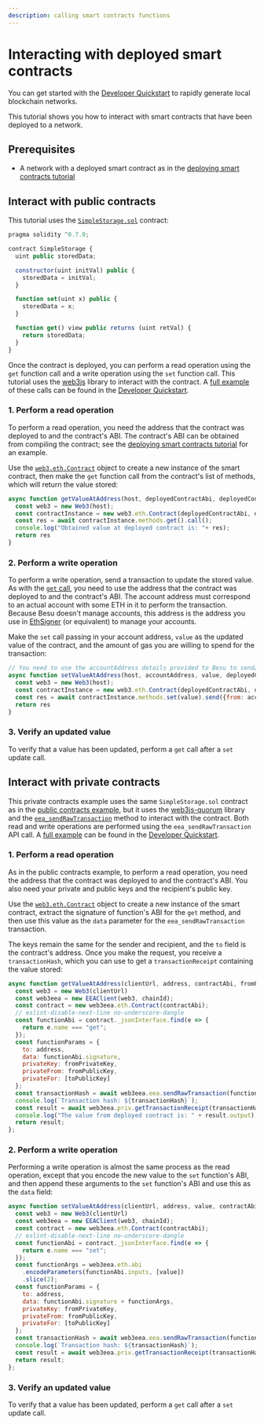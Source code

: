 ```yaml
---
description: calling smart contracts functions
---
```


# Interacting with deployed smart contracts

You can get started with the [Developer Quickstart](../Developer-Quickstart.md) to rapidly generate
local blockchain networks.

This tutorial shows you how to interact with smart contracts that have been deployed to a network.

## Prerequisites

* A network with a deployed smart contract as in the [deploying smart contracts tutorial](Deploying-Contracts.md)

## Interact with public contracts

This tutorial uses the
[`SimpleStorage.sol`](https://github.com/ConsenSys/quorum-dev-quickstart/blob/master/files/common/smart_contracts/contracts/SimpleStorage.sol)
contract:

```js
pragma solidity ^0.7.0;

contract SimpleStorage {
  uint public storedData;

  constructor(uint initVal) public {
    storedData = initVal;
  }

  function set(uint x) public {
    storedData = x;
  }

  function get() view public returns (uint retVal) {
    return storedData;
  }
}
```

Once the contract is deployed, you can perform a read operation using the `get` function call and a
write operation using the `set` function call.
This tutorial uses the [web3js](https://www.npmjs.com/package/web3) library to interact with the contract.
A [full example](https://github.com/ConsenSys/quorum-dev-quickstart/blob/master/files/besu/smart_contracts/scripts/public_tx.js)
of these calls can be found in the [Developer Quickstart].

### 1. Perform a read operation

To perform a read operation, you need the address that the contract was deployed to and the contract's ABI.
The contract's ABI can be obtained from compiling the contract; see the
[deploying smart contracts tutorial](Deploying-Contracts.md) for an example.

Use the [`web3.eth.Contract`](https://web3js.readthedocs.io/en/v1.3.4/web3-eth-contract.html) object to create a new
instance of the smart contract, then make the `get` function call from the contract's list of methods, which will return the value stored:

```js
async function getValueAtAddress(host, deployedContractAbi, deployedContractAddress){
  const web3 = new Web3(host);
  const contractInstance = new web3.eth.Contract(deployedContractAbi, deployedContractAddress);
  const res = await contractInstance.methods.get().call();
  console.log("Obtained value at deployed contract is: "+ res);
  return res
}
```

### 2. Perform a write operation

To perform a write operation, send a transaction to update the stored value.
As with the [`get` call](#1-perform-a-read-operation), you need to use the address that the contract was deployed to and the contract's ABI.
The account address must correspond to an actual account with some ETH in it to perform the transaction.
Because Besu doesn't manage accounts, this address is the address you use in
[EthSigner](https://docs.ethsigner.consensys.net/en/stable/) (or equivalent) to manage your accounts.

Make the `set` call passing in your account address, `value` as the updated value of the contract, and the amount of gas
you are willing to spend for the transaction:

```js
// You need to use the accountAddress details provided to Besu to send/interact with contracts
async function setValueAtAddress(host, accountAddress, value, deployedContractAbi, deployedContractAddress){
  const web3 = new Web3(host);
  const contractInstance = new web3.eth.Contract(deployedContractAbi, deployedContractAddress);
  const res = await contractInstance.methods.set(value).send({from: accountAddress, gasPrice: "0xFF", gasLimit: "0x24A22"});
  return res
}
```

### 3. Verify an updated value

To verify that a value has been updated, perform a `get` call after a `set` update call.

## Interact with private contracts

This private contracts example uses the same `SimpleStorage.sol` contract as in the
[public contracts example](#interact-with-public-contracts), but it uses the
[web3js-quorum](https://consensys.github.io/web3js-quorum/latest/index.html) library and the
[`eea_sendRawTransaction`](../../Reference/API-Methods.md#eea_sendrawtransaction) method to interact with the contract.
Both read and write operations are performed using the `eea_sendRawTransaction` API call.
A [full example](https://github.com/ConsenSys/quorum-dev-quickstart/blob/master/files/besu/smart_contracts/scripts/private_tx.js)
can be found in the [Developer Quickstart].

### 1. Perform a read operation

As in the public contracts example, to perform a read operation, you need the address that the contract was deployed to
and the contract's ABI.
You also need your private and public keys and the recipient's public key.

Use the [`web3.eth.Contract`](https://web3js.readthedocs.io/en/v1.3.4/web3-eth-contract.html) object to create a new
instance of the smart contract, extract the signature of function's ABI for the `get` method, and then use this value as
the `data` parameter for the `eea_sendRawTransaction` transaction.

The keys remain the same for the sender and recipient, and the `to` field is the contract's address.
Once you make the request, you receive a `transactionHash`, which you can use to get a `transactionReceipt` containing
the value stored:

```js
async function getValueAtAddress(clientUrl, address, contractAbi, fromPrivateKey, fromPublicKey, toPublicKey) {
  const web3 = new Web3(clientUrl)
  const web3eea = new EEAClient(web3, chainId);
  const contract = new web3eea.eth.Contract(contractAbi);
  // eslint-disable-next-line no-underscore-dangle
  const functionAbi = contract._jsonInterface.find(e => {
    return e.name === "get";
  });
  const functionParams = {
    to: address,
    data: functionAbi.signature,
    privateKey: fromPrivateKey,
    privateFrom: fromPublicKey,
    privateFor: [toPublicKey]
  };
  const transactionHash = await web3eea.eea.sendRawTransaction(functionParams);
  console.log(`Transaction hash: ${transactionHash}`);
  const result = await web3eea.priv.getTransactionReceipt(transactionHash, fromPublicKey);
  console.log("The value from deployed contract is: " + result.output);
  return result;
};
```

### 2. Perform a write operation

Performing a write operation is almost the same process as the read operation, except that you encode the new value to
the `set` function's ABI, and then append these arguments to the `set` function's ABI and use this as the `data` field:

```js
async function setValueAtAddress(clientUrl, address, value, contractAbi, fromPrivateKey, fromPublicKey, toPublicKey) {
  const web3 = new Web3(clientUrl)
  const web3eea = new EEAClient(web3, chainId);
  const contract = new web3eea.eth.Contract(contractAbi);
  // eslint-disable-next-line no-underscore-dangle
  const functionAbi = contract._jsonInterface.find(e => {
    return e.name === "set";
  });
  const functionArgs = web3eea.eth.abi
    .encodeParameters(functionAbi.inputs, [value])
    .slice(2);
  const functionParams = {
    to: address,
    data: functionAbi.signature + functionArgs,
    privateKey: fromPrivateKey,
    privateFrom: fromPublicKey,
    privateFor: [toPublicKey]
  };
  const transactionHash = await web3eea.eea.sendRawTransaction(functionParams);
  console.log(`Transaction hash: ${transactionHash}`);
  const result = await web3eea.priv.getTransactionReceipt(transactionHash, fromPublicKey);
  return result;
};
```

### 3. Verify an updated value

To verify that a value has been updated, perform a `get` call after a `set` update call.

[Developer Quickstart]: ../Developer-Quickstart.md
